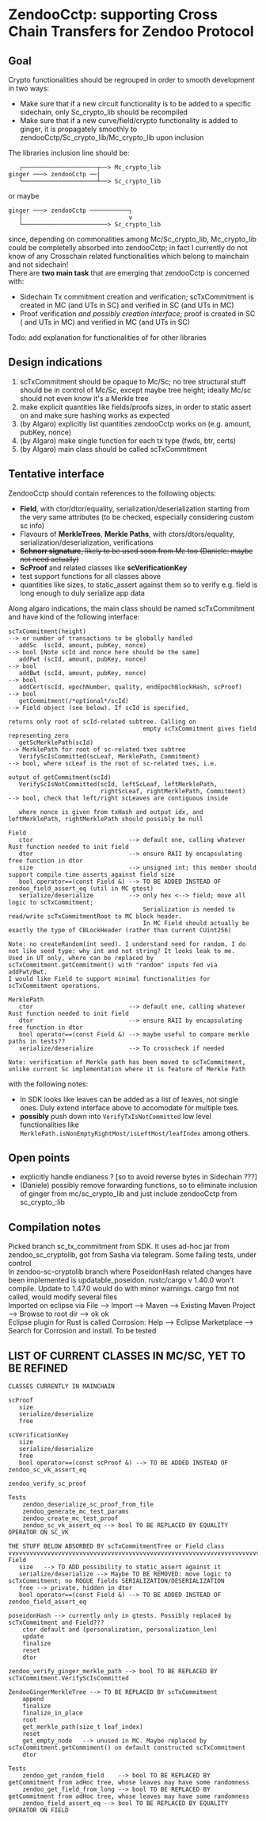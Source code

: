 # ZendooCctp: supporting Cross Chain Transfers for Zendoo Protocol

## Goal
Crypto functionalities should be regrouped in order to smooth development in two ways:
+ Make sure that if a new circuit functionality is to be added to a specific sidechain, only Sc_crypto_lib should be recompiled
+ Make sure that if a new curve/field/crypto functionality is added to ginger, it is propagately smoothly to zendooCctp/Sc_crypto_lib/Mc_crypto_lib upon inclusion

The libraries inclusion line should be:

       ┌─────────────────────┬──> Mc_crypto_lib
    ginger ───> zendooCctp ──|
       └─────────────────────┴──> Sc_crypto_lib

or maybe

    ginger ───> zendooCctp ───────────┐
       |                              v
       └────────────────────────> Sc_crypto_lib

since, depending on commonalities among Mc/Sc_crypto_lib, Mc_crypto_lib could be completelly absorbed into zendooCctp; in fact I currently do not know of any Crosschain related functionalities which belong to mainchain and not sidechain!  
There are **two main task** that are emerging that zendooCctp is concerned with:  
+ Sidechain Tx commitment creation and verification; scTxCommitment is created in MC (and UTs in SC) and verified in SC (and UTs in MC)
+ Proof verification *and possibly creation interface*; proof is created in SC ( and UTs in MC) and verified in MC (and UTs in SC)

Todo: add explanation for functionalities of for other libraries  

## Design indications
1. scTxCommitment should be opaque to Mc/Sc; no tree structural stuff should be in control of Mc/Sc, except maybe tree height; ideally Mc/sc should not even know it's a Merkle tree
2. make explicit quantities like fields/proofs sizes, in order to static assert on and make sure hashing works as expected
3. (by Algaro) explicitly list quantities zendooCctp works on (e.g. amount, pubKey, nonce)
4. (by Algaro) make single function for each tx type (fwds, btr, certs)
5. (by Algaro) main class should be called scTxCommitment

## Tentative interface
ZendooCctp should contain references to the following objects:
- **Field**, with ctor/dtor/equality, serialization/deserialization starting from the very same attributes (to be checked, especially considering custom sc info)
- Flavours of **MerkleTrees**, **Merkle Paths**, with ctors/dtors/equality, serialization/deserialization, verifications
- ~~**Schnorr signature**, likely to be used soon from Mc too (Daniele: maybe not need actually)~~
- **ScProof** and related classes like **scVerificationKey**
- test support functions for all classes above
- quantities like sizes, to static_assert against them so to verify e.g. field is long enough to duly serialize app data

Along algaro indications, the main class should be named scTxCommitment and have kind of the following interface:
```
scTxCommitment(height)                                                --> or number of transactions to be globally handled
   addSc  (scId, amount, pubKey, nonce)                               --> bool [Note scId and nonce here should be the same]
   addFwt (scId, amount, pubKey, nonce)                               --> bool
   addBwt (scId, amount, pubKey, nonce)                               --> bool
   addCert(scId, epochNumber, quality, endEpochBlockHash, scProof)    --> bool
   getCommitment(/*optional*/scId)                                    --> Field object (see below). If scId is specified,
                                                                          returns only root of scId-related subtree. Calling on
									  empty scTxCommitment gives field representing zero
   getScMerklePath(scId)                                              --> MerklePath for root of sc-related txes subtree
   VerifyScIsCommitted(scLeaf, MerklePath, Commitment)                --> bool, where scLeaf is the root of sc-related txes, i.e.
                                                                          output of getCommitment(scId)
   VerifyScIsNotCommitted(scId, leftScLeaf, leftMerklePath, 
                          rightScLeaf, rightMerklePath, Commitment)   --> bool, check that left/right scLeaves are contiguous inside

   where nonce is given from txHash and output idx, and leftMerklePath, rightMerklePath should possibly be null
   
Field
   ctor                           --> default one, calling whatever Rust function needed to init field
   dtor                           --> ensure RAII by encapsulating free function in dtor
   size                           --> unsigned int; this member should support compile time asserts against field size
   bool operator==(const Field &) --> TO BE ADDED INSTEAD OF zendoo_field_assert_eq (util in MC gtest)
   serialize/deserialize          --> only hex <--> field; move all logic to scTxCommitment;
                                      Serialization is needed to read/write scTxCommitmentRoot to MC block header.
                                      In MC Field should actually be exactly the type of CBLockHeader (rather than current CUint256)
   
Note: no createRandom(int seed). I understand need for random, I do not like seed type: why int and not string? It looks leak to me.
Used in UT only, where can be replaced by scTxCommitment.getCommitment() with "random" inputs fed via addFwt/Bwt.
I would like Field to support minimal functionalities for scTxCommitment operations.

MerklePath
   ctor                           --> default one, calling whatever Rust function needed to init field
   dtor                           --> ensure RAII by encapsulating free function in dtor
   bool operator==(const Field &) --> maybe useful to compare merkle paths in tests??
   serialize/deserialize          --> To crosscheck if needed

Note: verification of Merkle path has been moved to scTxCommitment, unlike current Sc implementation where it is feature of Merkle Path
```

with the following notes:
+ In SDK looks like leaves can be added as a list of leaves, not single ones. Duly extend interface above to accomodate for multiple txes.
+ **possibly** push down into ```VerifyTxIsNotCommitted``` low level functionalities like ```MerklePath.isNonEmptyRightMost/isLeftMost/leafIndex``` among others.

## Open points
- explicitly handle endianess ? [so to avoid reverse bytes in Sidechain ???]
- (Daniele) possibly remove forwarding functions, so to eliminate inclusion of ginger from mc/sc_crypto_lib and just include zendooCctp from sc_crypto_:lib

## Compilation notes
Picked branch sc_tx_commitment from SDK. It uses ad-hoc jar from zendoo_sc_cryptolib, got from Sasha via telegram. Some failing tests, under control  
In zendoo-sc-cryptolib branch where PoseidonHash related changes have been implemented is updatable_poseidon. rustc/cargo v 1.40.0 won't compile. Update to 1.47.0 would do with minor warnings. cargo fmt not called, would modify several files  
Imported on eclipse via File --> Import --> Maven --> Existing Maven Project --> Browse to root dir --> ok ok  
Eclipse plugin for Rust is called Corrosion: Help --> Eclipse Marketplace --> Search for Corrosion and install. To be tested

## LIST OF CURRENT CLASSES IN MC/SC, YET TO BE REFINED
```
CLASSES CURRENTLY IN MAINCHAIN

scProof
   size
   serialize/deserialize
   free

scVerificationKey
   size
   serialize/deserialize
   free
   bool operator==(const scProof &) --> TO BE ADDED INSTEAD OF zendoo_sc_vk_assert_eq

zendoo_verify_sc_proof

Tests
    zendoo_deserialize_sc_proof_from_file
    zendoo_generate_mc_test_params
    zendoo_create_mc_test_proof
    zendoo_sc_vk_assert_eq --> bool TO BE REPLACED BY EQUALITY OPERATOR ON SC_VK

THE STUFF BELOW ABSORBED BY scTxCommitmentTree or Field class
vvvvvvvvvvvvvvvvvvvvvvvvvvvvvvvvvvvvvvvvvvvvvvvvvvvvvvvvvvvvvvvvvvvvvvvvvvvvvvvvvvvvvvvvvvvvvvvvvvvvvvvvvvvvvvvvvvvvvvvvvvvvv
Field
   size   --> TO ADD possibility to static_assert against it
   serialize/deserialize --> Maybe TO BE REMOVED: move logic to scTxCommitment; no ROGUE fields SERIALIZATION/DESERIALIZATION
   free --> private, hidden in dtor
   bool operator==(const Field &) --> TO BE ADDED INSTEAD OF zendoo_field_assert_eq

poseidonHash --> currently only in gtests. Possibly replaced by scTxCommitment and Field???
    ctor default and (personalization, personalization_len)
    update
    finalize
    reset
    dtor
	
zendoo_verify_ginger_merkle_path --> bool TO BE REPLACED BY scTxCommitment.VerifyScIsCommitted

ZendooGingerMerkleTree --> TO BE REPLACED BY scTxCommitment
    append
    finalize
    finalize_in_place
    root
    get_merkle_path(size_t leaf_index)
    reset
    get_empty_node   --> unused in MC. Maybe replaced by scTxCommitment.getCommiment() on default constructed scTxCommitment
    dtor
	
Tests
    zendoo_get_random_field    --> bool TO BE REPLACED BY getCommitment from adHoc tree, whose leaves may have some randomness
    zendoo_get_field_from_long --> bool TO BE REPLACED BY getCommitment from adHoc tree, whose leaves may have some randomness
    zendoo_field_assert_eq --> bool TO BE REPLACED BY EQUALITY OPERATOR ON FIELD
```

